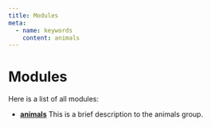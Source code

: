 ```yaml
---
title: Modules
meta:
  - name: keywords
    content: animals
---
```


# Modules

Here is a list of all modules:
* **[animals](group__animals.md)** This is a brief description to the animals group. 
